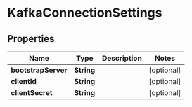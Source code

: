 

# KafkaConnectionSettings


## Properties

Name | Type | Description | Notes
------------ | ------------- | ------------- | -------------
**bootstrapServer** | **String** |  |  [optional]
**clientId** | **String** |  |  [optional]
**clientSecret** | **String** |  |  [optional]



